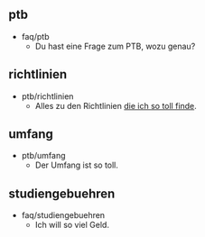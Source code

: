 ## ptb
* faq/ptb
    - Du hast eine Frage zum PTB, wozu genau?

## richtlinien
* ptb/richtlinien
    - Alles zu den Richtlinien [die ich so toll finde](https://google.com).

## umfang
* ptb/umfang
    - Der Umfang ist so toll.

## studiengebuehren
* faq/studiengebuehren
    - Ich will so viel Geld.

